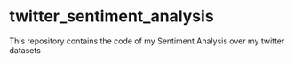 # twitter_sentiment_analysis
This repository contains the code of my Sentiment Analysis over my twitter datasets

